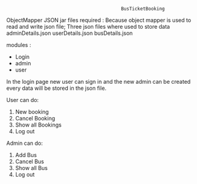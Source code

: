
                                              BusTicketBooking
ObjectMapper JSON jar files required : Because object mapper is used to read and write json file;
Three json files where used to store data 
  adminDetails.json
  userDetails.json
  busDetails.json

modules : 
  * Login
  * admin
  * user


In the login page new user can sign in and the new admin can be created every data will be stored in the json file.

User can do:
  1. New booking
  2. Cancel Booking
  3. Show all Bookings
  4. Log out

Admin can do:
  1. Add Bus
  2. Cancel Bus
  3. Show all Bus
  4. Log out

